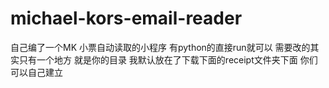 # michael-kors-email-reader
自己编了一个MK 小票自动读取的小程序 有python的直接run就可以
需要改的其实只有一个地方 就是你的目录 我默认放在了下载下面的receipt文件夹下面 你们可以自己建立
